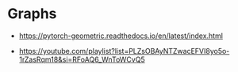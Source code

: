 # Graphs


- https://pytorch-geometric.readthedocs.io/en/latest/index.html

- https://youtube.com/playlist?list=PLZsOBAyNTZwacEFVI8yo5o-1rZasRqm18&si=RFoAQ6_WnToWCvQ5
